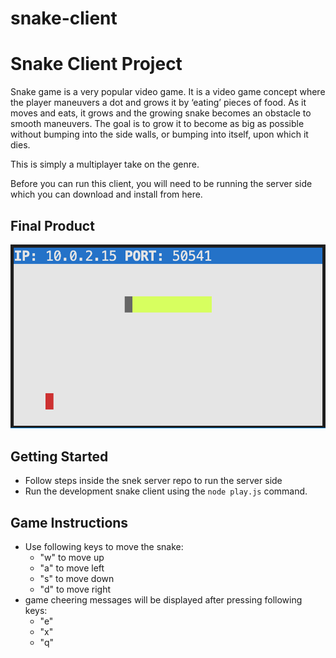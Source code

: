 # snake-client
# Snake Client Project

Snake game is a very popular video game. It is a video game concept where the player maneuvers a dot and grows it by ‘eating’ pieces of food. As it moves and eats, it grows and the growing snake becomes an obstacle to smooth maneuvers. The goal is to grow it to become as big as possible without bumping into the side walls, or bumping into itself, upon which it dies.

This is simply a multiplayer take on the genre.

Before you can run this client, you will need to be running the server side which you can download and install from here. 

## Final Product

!["snake view"](https://raw.githubusercontent.com/quackness/snake-client/56ca4232a1f55b45e7f477e0660426b1858498b7/snake.png)





## Getting Started

- Follow steps inside the snek server repo to run the server side
- Run the development snake client using the `node play.js` command.

## Game Instructions

- Use following keys to move the snake:
    * "w" to move up
    * "a" to move left
    * "s" to move down 
    * "d" to move right
- game cheering messages will be displayed after pressing following keys:
    * "e"
    * "x"
    * "q"
